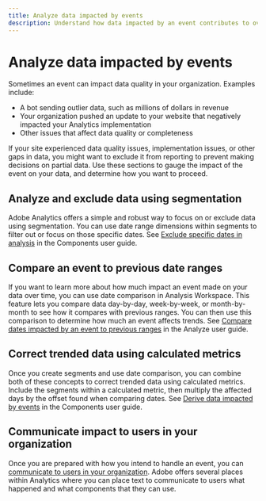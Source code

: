 ```yaml
---
title: Analyze data impacted by events
description: Understand how data impacted by an event contributes to overall data quality.
---
```


# Analyze data impacted by events

Sometimes an event can impact data quality in your organization. Examples include:

* A bot sending outlier data, such as millions of dollars in revenue
* Your organization pushed an update to your website that negatively impacted your Analytics implementation
* Other issues that affect data quality or completeness

If your site experienced data quality issues, implementation issues, or other gaps in data, you might want to exclude it from reporting to prevent making decisions on partial data. Use these sections to gauge the impact of the event on your data, and determine how you want to proceed.

## Analyze and exclude data using segmentation

Adobe Analytics offers a simple and robust way to focus on or exclude data using segmentation. You can use date range dimensions within segments to filter out or focus on those specific dates. See [Exclude specific dates in analysis](/help/components/c-segmentation/use-cases/exclude-date-range.md) in the Components user guide.

## Compare an event to previous date ranges

If you want to learn more about how much impact an event made on your data over time, you can use date comparison in Analysis Workspace. This feature lets you compare data day-by-day, week-by-week, or month-by-month to see how it compares with previous ranges. You can then use this comparison to determine how much an event affects trends. See [Compare dates impacted by an event to previous ranges](/help/analyze/analysis-workspace/components/calendar-date-ranges/compare-event.md) in the Analyze user guide.

## Correct trended data using calculated metrics

Once you create segments and use date comparison, you can combine both of these concepts to correct trended data using calculated metrics. Include the segments within a calculated metric, then multiply the affected days by the offset found when comparing dates. See [Derive data impacted by events](/help/components/c-calcmetrics/cm-events.md) in the Components user guide.

## Communicate impact to users in your organization

Once you are prepared with how you intend to handle an event, you can [communicate to users in your organization](event/event-communicate.md). Adobe offers several places within Analytics where you can place text to communicate to users what happened and what components that they can use.
